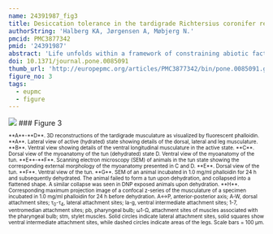 ```yaml
---
name: 24391987_fig3
title: Desiccation tolerance in the tardigrade Richtersius coronifer relies on muscle mediated structural reorganization.
authorString: 'Halberg KA, Jørgensen A, Møbjerg N.'
pmcid: PMC3877342
pmid: '24391987'
abstract: 'Life unfolds within a framework of constraining abiotic factors, yet some organisms are adapted to handle large fluctuations in physical and chemical parameters. Tardigrades are microscopic ecdysozoans well known for their ability to endure hostile conditions, such as complete desiccation--a phenomenon called anhydrobiosis. During dehydration, anhydrobiotic animals undergo a series of anatomical changes. Whether this reorganization is an essential regulated event mediated by active controlled processes, or merely a passive result of the dehydration process, has not been clearly determined. Here, we investigate parameters pivotal to the formation of the so-called "tun", a state that in tardigrades and rotifers marks the entrance into anhydrobiosis. Estimation of body volume in the eutardigrade Richtersius coronifer reveals an 87 % reduction in volume from the hydrated active state to the dehydrated tun state, underlining the structural stress associated with entering anhydrobiosis. Survival experiments with pharmacological inhibitors of mitochondrial energy production and muscle contractions show that i) mitochondrial energy production is a prerequisite for surviving desiccation, ii) uncoupling the mitochondria abolishes tun formation, and iii) inhibiting the musculature impairs the ability to form viable tuns. We moreover provide a comparative analysis of the structural changes involved in tun formation, using a combination of cytochemistry, confocal laser scanning microscopy and 3D reconstructions as well as scanning electron microscopy. Our data reveal that the musculature mediates a structural reorganization vital for anhydrobiotic survival, and furthermore that maintaining structural integrity is essential for resumption of life following rehydration.'
doi: 10.1371/journal.pone.0085091
thumb_url: 'http://europepmc.org/articles/PMC3877342/bin/pone.0085091.g003.gif'
figure_no: 3
tags:
  - eupmc
  - figure
---
```

<img src='http://europepmc.org/articles/PMC3877342/bin/pone.0085091.g003.jpg' style='max-height: 300px'>
### Figure 3
<p style='font-size: 10px;'><title>Myoanatomical changes in *Richtersius coronifer* during tun formation.</title> **A**-**D**. 3D reconstructions of the tardigrade musculature as visualized by fluorescent phalloidin. **A**. Lateral view of active (hydrated) state showing details of the dorsal, lateral and leg musculature. **B**. Ventral view showing details of the ventral longitudinal musculature in the active state. **C**. Dorsal view of the myoanatomy of the tun (dehydrated) state D. Ventral view of the myoanatomy of the tun. **E**-**F**. Scanning electron microscopy (SEM) of animals in the tun state showing the corresponding external morphology of the myoanatomy presented in C and D. **E**. Dorsal view of the tun. **F**. Ventral view of the tun. **G**. SEM of an animal incubated in 1.0 mg/ml phalloidin for 24 h and subsequently dehydrated. The animal failed to form a tun upon dehydration, and collapsed into a flattened shape. A similar collapse was seen in DNP exposed animals upon dehydration. **H**. Corresponding maximum projection image of a confocal z-series of the musculature of a specimen incubated in 1.0 mg/ml phalloidin for 24 h before dehydration. A↔P, anterior-posterior axis; A-W, dorsal attachment sites; τ<sub>0</sub>-τ<sub>4</sub>, lateral attachment sites; la-g, ventral intermediate attachment sites; 1-7, ventromedian attachment sites; pb, pharyngeal bulb; ω1-Ω, attachment sites of muscles associated with the pharyngeal bulb; stm, stylet muscles. Solid circles indicate lateral attachment sites, solid squares show ventral intermediate attachment sites, while dashed circles indicate areas of the legs. Scale bars = 100 μm.</p>